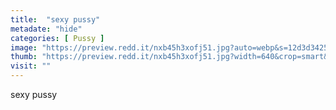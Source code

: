 ```yaml
---
title:  "sexy pussy"
metadate: "hide"
categories: [ Pussy ]
image: "https://preview.redd.it/nxb45h3xofj51.jpg?auto=webp&s=12d3d3425cbba6d4f84ccf7593eb5f0a72438f69"
thumb: "https://preview.redd.it/nxb45h3xofj51.jpg?width=640&crop=smart&auto=webp&s=81ad3de2e69fea8826d2287ca44279e4c8c61efb"
visit: ""
---
```

sexy pussy
